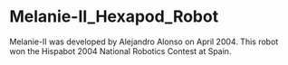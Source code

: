 # Melanie-II_Hexapod_Robot
 Melanie-II was developed by Alejandro Alonso on April 2004. This robot won the Hispabot 2004 National Robotics Contest at Spain.
